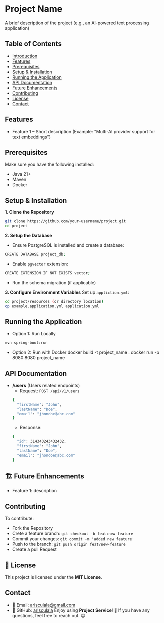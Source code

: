 # Project Name
A brief description of the project (e.g., an AI-powered text processing application)

## Table of Contents
- [Introduction](#introduction)
- [Features](#features)
- [Prerequisites](#prerequisites)
- [Setup & Installation](#setupinstallation)
- [Running the Application](#runningtheapplication)
- [API Documentation](#apidocumentation)
- [Future Enhancements](#futureenhancements)
- [Contributing](#contributing)
- [License](#license)
- [Contact](#contact)


## Features
- Feature 1 – Short description (Example: "Multi-AI provider support for text embeddings")


## Prerequisites
Make sure you have the following installed:
- Java 21+
- Maven
- Docker


## Setup & Installation
**1. Clone the Repository**
```bash
git clone https://github.com/your-username/project.git
cd project
```

**2. Setup the Database**
- Ensure PostgreSQL is installed and create a database:
```bash
CREATE DATABASE project_db;
```
- Enable `pgvector` extension:
```bash
CREATE EXTENSION IF NOT EXISTS vector;
```
- Run the schema migration (if applicable)

**3. Configure Environment Variables**
Set up `appliction.yml`:
```bash
cd project/resources (or directory location)
cp example.application.yml application.yml
```


## Running the Application
- Option 1: Run Locally
```bash
mvn spring-boot:run
```

- Option 2: Run with Docker
docker build -t project_name .
docker run -p 8080:8080 project_name


## API Documentation
- **/users** (Users related endpoints)
  - Request: `POST /api/v1/users`
  ```bash
  {
    "firstName": "John",
    "lastName": "Doe",
    "email": "jhondoe@abc.com"
  }
  ```
  - Response:
  ```bash
  {
    "id": 314343243432432,
    "firstName": "John",
    "lastName": "Doe",
    "email": "jhondoe@abc.com"
  }
  ```


## 🏗 Future Enhancements
- Feature 1: description


## Contributing
To contribute:
- Fork the Repository
- Crete a feature branch: `git checkout -b feat:new-feature`
- Commit your changes: `git commit -m 'added new feature'`
- Push to the branch: `git push origin feat/new-feature`
- Create a pull Request


## 📄 License
This project is licensed under the **MIT License**.


## Contact
- 📧 Email: arisculala@gmail.com
- 🐙 GitHub: [arisculala](https://github.com/arisculala "Visit MyGithub")
Enjoy using **Project Service**! 🚀 If you have any questions, feel free to reach out. 😊

